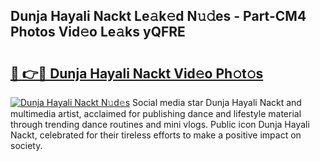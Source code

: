 ## Dunja Hayali Nackt Le𝚊k𝚎d N𝚞𝚍es - Part-CM4 Photos Vid𝚎o Le𝚊ks yQFRE

# <h2><a href="http://fb73mga.evod.top/?m=Dunja+Hayali+Nackt">🔗 👉🔴 Dunja Hayali Nackt Vid𝚎o Ph𝚘t𝚘s</a></h2>

[![Dunja Hayali Nackt N𝚞d𝚎s](https://i.imgur.com/8V9OHl7.gif)](http://fb73mga.evod.top/?m=Dunja+Hayali+Nackt)
Social media star Dunja Hayali Nackt and multimedia artist, acclaimed for publishing dance and lifestyle material through trending dance routines and mini vlogs. Public icon Dunja Hayali Nackt, celebrated for their tireless efforts to make a positive impact on society. 
